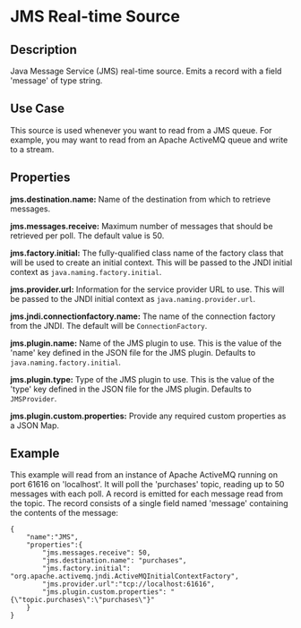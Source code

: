 # JMS Real-time Source


Description
-----------
Java Message Service (JMS) real-time source. Emits a record with a field 'message' of type string.


Use Case
--------
This source is used whenever you want to read from a JMS queue. For example, you may want to read
from an Apache ActiveMQ queue and write to a stream.


Properties
----------
**jms.destination.name:** Name of the destination from which to retrieve messages.

**jms.messages.receive:** Maximum number of messages that should be retrieved per poll.
The default value is 50.

**jms.factory.initial:** The fully-qualified class name of the factory class that will be used to create
an initial context. This will be passed to the JNDI initial context as ``java.naming.factory.initial``.

**jms.provider.url:** Information for the service provider URL to use. This will be passed
to the JNDI initial context as ``java.naming.provider.url``.

**jms.jndi.connectionfactory.name:** The name of the connection factory from the JNDI. The default
will be ``ConnectionFactory``.

**jms.plugin.name:** Name of the JMS plugin to use. This is the value of the 'name' key defined in the
JSON file for the JMS plugin. Defaults to ``java.naming.factory.initial``.

**jms.plugin.type:** Type of the JMS plugin to use. This is the value of the 'type' key defined in the
JSON file for the JMS plugin. Defaults to ``JMSProvider``.

**jms.plugin.custom.properties:** Provide any required custom properties as a JSON Map.


Example
-------
This example will read from an instance of Apache ActiveMQ running on port 61616 on 'localhost'.
It will poll the 'purchases' topic, reading up to 50 messages with each poll. A record is
emitted for each message read from the topic. The record consists of a single field named 'message'
containing the contents of the message:

    {
        "name":"JMS",
        "properties":{
            "jms.messages.receive": 50,
            "jms.destination.name": "purchases",
            "jms.factory.initial": "org.apache.activemq.jndi.ActiveMQInitialContextFactory",
            "jms.provider.url":"tcp://localhost:61616",
            "jms.plugin.custom.properties": "{\"topic.purchases\":\"purchases\"}"
        }
    }
